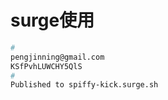 # surge使用

```bash
# 
pengjinning@gmail.com
KSfPvhLUWCHY5QlS
# 
Published to spiffy-kick.surge.sh
```
